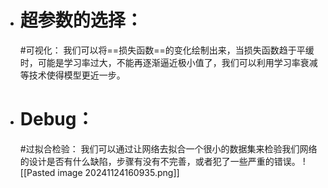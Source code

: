 - # 超参数的选择：
	#可视化： 我们可以将==损失函数==的变化绘制出来，当损失函数趋于平缓时，可能是学习率过大，不能再逐渐逼近极小值了，我们可以利用学习率衰减等技术使得模型更近一步。
- # Debug：
	#过拟合检验： 我们可以通过让网络去拟合一个很小的数据集来检验我们网络的设计是否有什么缺陷，步骤有没有不完善，或者犯了一些严重的错误。
![[Pasted image 20241124160935.png]]

